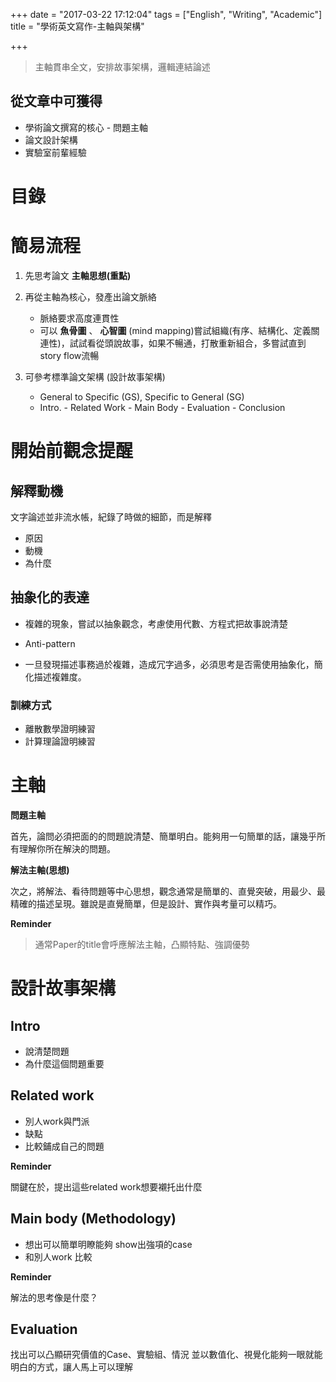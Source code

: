 +++
date = "2017-03-22 17:12:04"
tags = ["English", "Writing", "Academic"]
title = "學術英文寫作-主軸與架構"

+++

> 主軸貫串全文，安排故事架構，邏輯連結論述

## 從文章中可獲得

- 學術論文撰寫的核心 - 問題主軸
- 論文設計架構
- 實驗室前輩經驗

# 目錄

<!-- toc -->
<!-- more -->

# 簡易流程

1. 先思考論文 __主軸思想(重點)__
2. 再從主軸為核心，發產出論文脈絡
    - 脈絡要求高度連貫性
    - 可以 __魚骨圖__ 、 __心智圖__ (mind mapping)嘗試組織(有序、結構化、定義關連性)，試試看從頭說故事，如果不暢通，打散重新組合，多嘗試直到story flow流暢

3. 可參考標準論文架構 (設計故事架構)
    - General to Specific (GS), Specific to General (SG)
    - Intro. - Related Work - Main Body - Evaluation - Conclusion


# 開始前觀念提醒

## 解釋動機
文字論述並非流水帳，紀錄了時做的細節，而是解釋

- 原因
- 動機
- 為什麼


## 抽象化的表達

- 複雜的現象，嘗試以抽象觀念，考慮使用代數、方程式把故事說清楚

- Anti-pattern
 - 一旦發現描述事務過於複雜，造成冗字過多，必須思考是否需使用抽象化，簡化描述複雜度。
  

### 訓練方式

- 離散數學證明練習
- 計算理論證明練習

# 主軸

__問題主軸__

首先，論問必須把面的的問題說清楚、簡單明白。能夠用一句簡單的話，讓幾乎所有理解你所在解決的問題。


__解法主軸(思想)__

次之，將解法、看待問題等中心思想，觀念通常是簡單的、直覺突破，用最少、最精確的描述呈現。雖說是直覺簡單，但是設計、實作與考量可以精巧。


__Reminder__
> 通常Paper的title會呼應解法主軸，凸顯特點、強調優勢


# 設計故事架構

## Intro 

- 說清楚問題
- 為什麼這個問題重要

## Related work

- 別人work與門派
- 缺點 
- 比較鋪成自己的問題

__Reminder__

關鍵在於，提出這些related work想要襯托出什麼

## Main body (Methodology)

- 想出可以簡單明瞭能夠 show出強項的case
- 和別人work 比較

__Reminder__

解法的思考像是什麼？

## Evaluation

找出可以凸顯研究價值的Case、實驗組、情況
並以數值化、視覺化能夠一眼就能明白的方式，讓人馬上可以理解


